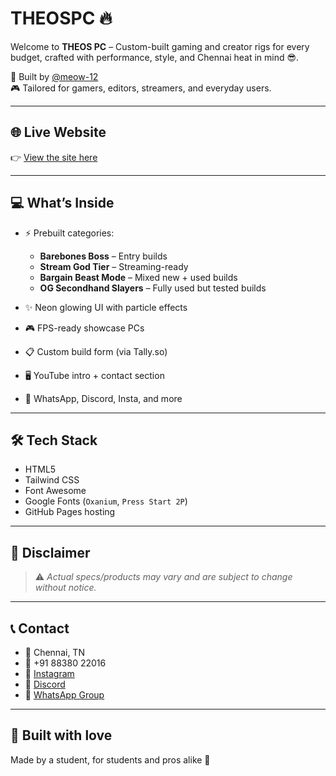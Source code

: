 # THEOSPC 🔥

Welcome to **THEOS PC** – Custom-built gaming and creator rigs for every budget, crafted with performance, style, and Chennai heat in mind 😎.

🧠 Built by [@meow-12](https://github.com/meow-12)  
🎮 Tailored for gamers, editors, streamers, and everyday users.

---

## 🌐 Live Website

👉 [View the site here](https://meow-12.github.io/THEOSPC/)

---

## 💻 What’s Inside

- ⚡ Prebuilt categories:  
  - **Barebones Boss** – Entry builds  
  - **Stream God Tier** – Streaming-ready  
  - **Bargain Beast Mode** – Mixed new + used builds  
  - **OG Secondhand Slayers** – Fully used but tested builds

- ✨ Neon glowing UI with particle effects  
- 🎮 FPS-ready showcase PCs  
- 📋 Custom build form (via Tally.so)  
- 🖥️ YouTube intro + contact section  
- 💬 WhatsApp, Discord, Insta, and more

---

## 🛠️ Tech Stack

- HTML5  
- Tailwind CSS  
- Font Awesome  
- Google Fonts (`Oxanium`, `Press Start 2P`)  
- GitHub Pages hosting  

---

## 🚨 Disclaimer

> ⚠️ *Actual specs/products may vary and are subject to change without notice.*

---

## 📞 Contact

- 📍 Chennai, TN  
- 📱 +91 88380 22016  
- 📸 [Instagram](https://www.instagram.com/theospcenterprises)  
- 💬 [Discord](https://discord.gg/cRYQdH5E2H)  
- 🔗 [WhatsApp Group](https://chat.whatsapp.com/KfRkLpZvUaRKxrlSMPMmY0)

---

## 🧠 Built with love

Made by a student, for students and pros alike 💙  
